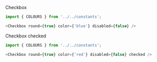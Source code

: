 Checkbox 
```js
import { COLOURS } from '../../constants';

<Checkbox round={true} color={'blue'} disabled={false} />
```

Checkbox checked
```js
import { COLOURS } from '../../constants';

<Checkbox round={true} color={'red'} disabled={false} checked />
```